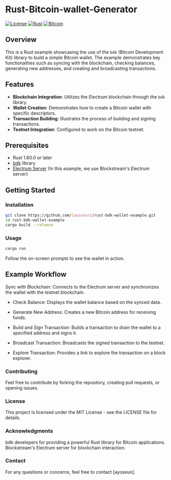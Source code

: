 # Rust-Bitcoin-wallet-Generator

[![License](https://img.shields.io/badge/license-MIT-blue.svg)](LICENSE)
[![Rust](https://img.shields.io/badge/Rust-1.60.0-orange.svg)](https://www.rust-lang.org/)
[![Bitcoin](https://img.shields.io/badge/Bitcoin-BDK-yellow.svg)](https://github.com/bitcoindevkit/bdk)

## Overview

This is a Rust example showcasing the use of the `bdk` (Bitcoin Development Kit) library to build a simple Bitcoin wallet. The example demonstrates key functionalities such as syncing with the blockchain, checking balances, generating new addresses, and creating and broadcasting transactions.

## Features

- **Blockchain Integration**: Utilizes the Electrum blockchain through the `bdk` library.
- **Wallet Creation**: Demonstrates how to create a Bitcoin wallet with specific descriptors.
- **Transaction Building**: Illustrates the process of building and signing transactions.
- **Testnet Integration**: Configured to work on the Bitcoin testnet.

## Prerequisites

- Rust 1.60.0 or later
- [bdk](https://github.com/bitcoindevkit/bdk) library
- [Electrum Server](https://electrum.org/) (In this example, we use Blockstream's Electrum server)

## Getting Started

### Installation

```bash
git clone https://github.com/[ayoseun]/rust-bdk-wallet-example.git
cd rust-bdk-wallet-example
cargo build --release
```

### Usage

```bash
cargo run
```
Follow the on-screen prompts to see the wallet in action.

## Example Workflow
Sync with Blockchain: Connects to the Electrum server and synchronizes the wallet with the testnet blockchain.

- Check Balance: Displays the wallet balance based on the synced data.

- Generate New Address: Creates a new Bitcoin address for receiving funds.

- Build and Sign Transaction: Builds a transaction to drain the wallet to a specified address and signs it.

- Broadcast Transaction: Broadcasts the signed transaction to the testnet.

- Explore Transaction: Provides a link to explore the transaction on a block explorer.

### Contributing
Feel free to contribute by forking the repository, creating pull requests, or opening issues.

### License
This project is licensed under the MIT License - see the LICENSE file for details.

### Acknowledgments
bdk developers for providing a powerful Rust library for Bitcoin applications.
Blockstream's Electrum server for blockchain interaction.

### Contact
For any questions or concerns, feel free to contact [ayoseun].